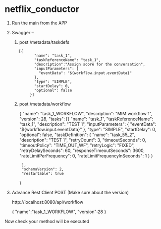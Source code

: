 # netflix_conductor

1.	Run the main from the APP
2.	Swagger – 
      1.	post /metadata/taskdefs 
           
           [{
                  "name": "task_1",
                  "taskReferenceName": "task_1",
                  "description":"Assign score for the conversation",
                  "inputParameters": {
                    "eventData": "${workflow.input.eventData}"
                  },
                  "type": "SIMPLE",
                  "startDelay": 0,
                  "optional": false
                }]

      2. post /metadata/workflow       
            
            {
                  "name": "task_1_WORKFLOW",
                  "description": "MIM workflow 1",
                  "version": 28,
              "tasks": 
              [{
                  "name": "task_1",
                  "taskReferenceName": "task_1",
                  "description": "TEST 1",
                  "inputParameters": {
                    "eventData": "${workflow.input.eventData}"
                  },
                  "type": "SIMPLE",
                  "startDelay": 0,
                  "optional": false,
                  "taskDefinition": {
                    "name": "task_55_2",
                    "description": "TEST 1",
                    "retryCount": 3,
                    "timeoutSeconds": 0,
                    "timeoutPolicy": "TIME_OUT_WF",
                    "retryLogic": "FIXED",
                    "retryDelaySeconds": 60,
                    "responseTimeoutSeconds": 3600,
                    "rateLimitPerFrequency": 0,
                    "rateLimitFrequencyInSeconds": 1
                  }
                }

              ],
              "schemaVersion": 2,
              "restartable": true
            }

3. Advance Rest Client
      POST (Make sure about the version)
      
      http://localhost:8080/api/workflow
      
      {
       "name":"task_1_WORKFLOW",
        "version":28
      }

Now check your method will be executed

